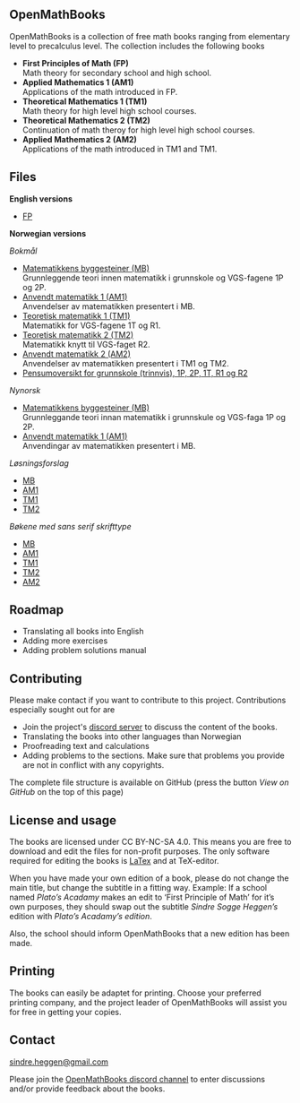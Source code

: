 ## OpenMathBooks

OpenMathBooks is a collection of free math books ranging from elementary level to precalculus level. The collection includes the following books
- **First Principles of Math (FP)** <br/>
  Math theory for secondary school and high school.
- **Applied Mathematics 1 (AM1)** <br/>
  Applications of the math introduced in FP.
- **Theoretical Mathematics 1 (TM1)** <br/>
  Math theory for high level high school courses.
- **Theoretical Mathematics 2 (TM2)** <br/>
  Continuation of math theroy for high level high school courses.
- **Applied Mathematics 2 (AM2)** <br/>
  Applications of the math introduced in TM1 and TM1.
  
## Files
**English versions**
- [FP](https://drive.google.com/file/d/1dYgNJhAPwST242vCtwdEP69xmgybLYXT/view?usp=share_link) <br/>

**Norwegian versions**

*Bokmål*
- [Matematikkens byggesteiner (MB)](https://drive.google.com/file/d/1WiS51PH0V7FKyO-XZSedae_IfhTOfCaH/view?usp=sharing)
  <br/> Grunnleggende teori innen matematikk i grunnskole og VGS-fagene 1P og 2P.
- [Anvendt matematikk 1 (AM1)](https://drive.google.com/file/d/1dwh-TgFX1BxHFfOOOk6WVjYAX56Q9LOZ/view?usp=sharing) 
  <br/>  Anvendelser av matematikken presentert i MB.
- [Teoretisk matematikk 1 (TM1)](https://drive.google.com/file/d/1JJQBkm5yuZ1IaA2lHR1_lQgkqQe6WUgP/view?usp=sharing)
  <br/> Matematikk for VGS-fagene 1T og R1.
- [Teoretisk matematikk 2 (TM2)](https://drive.google.com/file/d/1x3XitDqHoekOpJlexEd6hCjNZI9pcckH/view?usp=sharing) 
  <br/> Matematikk knytt til VGS-faget R2. 
- [Anvendt matematikk 2 (AM2)](https://drive.google.com/file/d/1AyJLyizhYbwCte_vJyA3pVZh8Ro-h3oF/view?usp=sharing)
  <br/> Anvendelser av matematikken presentert i TM1 og TM2. 
- [Pensumoversikt for grunnskole (trinnvis), 1P, 2P, 1T, R1 og R2](https://github.com/sindrsh/openmathbooks/blob/main/ekstra/pensum/pensum.pdf)

*Nynorsk*
- [Matematikkens byggesteiner (MB)](https://drive.google.com/file/d/1QXpqxShclXVOvckh64MM9WFJXAwobZJB/view?usp=share_link)
  <br/> Grunnleggande teori innan matematikk i grunnskule og VGS-faga 1P og 2P.
- [Anvendt matematikk 1 (AM1)](https://drive.google.com/file/d/1jUl0yqWr1MGCrKwwd-w6iSG6EkRdhYWb/view?usp=share_link) 
  <br/>  Anvendingar av matematikken presentert i MB.

*Løsningsforslag*
- [MB](https://drive.google.com/file/d/1qJJM4RgKIeLdEyHZvLRSqoIG-i8-S-5x/view?usp=sharing)
- [AM1](https://drive.google.com/file/d/1Jann9cIK6o1exTWx4lD2EUsujtWDgBi_/view?usp=sharing)
- [TM1](https://drive.google.com/file/d/1RmyiFVRzzM_rRid4VbQPET4m-KiFCe9G/view?usp=drive_link)
- [TM2](https://drive.google.com/file/d/1xC0KpkSck813rKZOcDTGTx5EX9Rz6wV-/view?usp=sharing)

*Bøkene med sans serif skrifttype*
- [MB](https://drive.google.com/file/d/1yDf3uzRn-ok3sDxltLclRkMHYiNqy5nu/view?usp=sharing)
- [AM1](https://drive.google.com/file/d/14OaLCc60b4Rm3TIxl-4foPsC78lnPncc/view?usp=sharing)
- [TM1](https://drive.google.com/file/d/1sZk2E8o9Gh0WP8sA7-g2iYKLKbqN2Uh0/view?usp=sharing)
- [TM2](https://drive.google.com/file/d/1cuv1Q0pcjaGOE3leghl_hQPV_gEKcU4A/view?usp=sharing)
- [AM2](https://drive.google.com/file/d/14OaLCc60b4Rm3TIxl-4foPsC78lnPncc/view?usp=sharing)






## Roadmap
- Translating all books into English
- Adding more exercises
- Adding problem solutions manual

## Contributing
Please make contact if you want to contribute to this project. Contributions especially sought out for are
- Join the project's [discord server](https://discord.gg/jz9mPjkCNb) to discuss the content of the books.
- Translating the books into other languages than Norwegian
- Proofreading text and calculations
- Adding problems to the sections. Make sure that problems you provide are not in conflict with any copyrights.

The complete file structure is available on GitHub (press the button _View on GitHub_ on the top of this page)

## License and usage
The books are licensed under CC BY-NC-SA 4.0. This means you are free to download and edit the files for non-profit purposes. The only software required for editing the books is [LaTex](https://www.latex-project.org/) and at TeX-editor.

When you have made your own edition of a book, please do not change the main title, but change the subtitle in a fitting way.
Example: If a school named _Plato’s Acadamy_ makes an edit to ‘First Principle of Math’ for it’s own purposes, they should swap out the subtitle _Sindre Sogge Heggen’s_ edition with _Plato’s Acadamy’s edition_. 

Also, the school should inform OpenMathBooks that a new edition has been made.

## Printing
The books can easily be adaptet for printing. Choose your preferred printing company, and the project leader of 
OpenMathBooks will assist you for free in getting your copies.

## Contact
sindre.heggen@gmail.com

Please join the [OpenMathBooks discord channel](https://discord.gg/jz9mPjkCNb) to enter discussions and/or provide feedback about the books.
